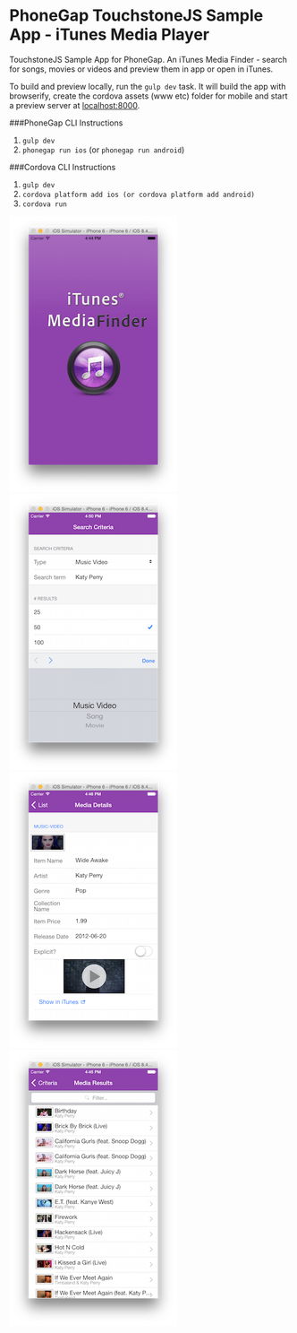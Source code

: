 PhoneGap TouchstoneJS Sample App - iTunes Media Player
========================================================

TouchstoneJS Sample App for PhoneGap. An iTunes Media Finder - search for songs, movies or videos and preview them in app or open in iTunes.


To build and preview locally, run the `gulp dev` task. It will build the app with browserify, create the cordova assets (www etc) folder for mobile
and start a preview server at [localhost:8000](http://localhost:8000). 

###PhoneGap CLI Instructions
1. `gulp dev`
3. `phonegap run ios` (or `phonegap run android`)

###Cordova CLI Instructions
1. `gulp dev`
2. `cordova platform add ios (or cordova platform add android)` 
3. `cordova run` 

![](resources/screenshots/ss4.png)
![](resources/screenshots/ss.png)
![](resources/screenshots/ss2.png)
![](resources/screenshots/ss3.png)




